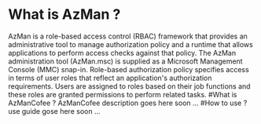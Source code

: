 # What is AzMan ?
AzMan is a role-based access control (RBAC) framework that provides an administrative tool to manage authorization policy and a runtime that allows applications to perform access checks against that policy. The AzMan administration tool (AzMan.msc) is supplied as a Microsoft Management Console (MMC) snap-in.
Role-based authorization policy specifies access in terms of user roles that reflect an application's authorization requirements. Users are assigned to roles based on their job functions and these roles are granted permissions to perform related tasks.
#What is AzManCofee ?
AzManCofee description goes here soon ... 
#How to use ?
use guide gose here soon ... 
